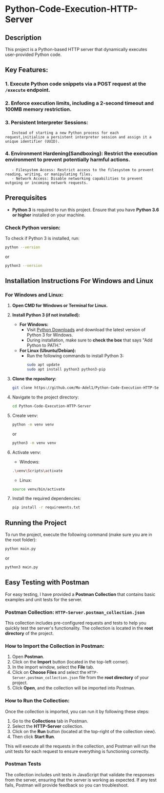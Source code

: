 # Python-Code-Execution-HTTP-Server

## Description

This project is a Python-based HTTP server that dynamically executes user-provided Python code.

## Key Features:

### 1. Execute Python code snippets via a POST request at the `/execute` endpoint.

### 2. Enforce execution limits, including a 2-second timeout and 100MB memory restriction.

### 3. Persistent Interpreter Sessions:
       Instead of starting a new Python process for each request,initialize a persistent interpreter session and assign it a unique identifier (UUID).

### 4. Environment Hardening(Sandboxing): Restrict the execution environment to prevent potentially harmful actions.
       - Filesystem Access: Restrict access to the filesystem to prevent reading, writing, or manipulating files.
       - Network Access: Disable networking capabilities to prevent outgoing or incoming network requests.

## Prerequisites

- **Python 3** is required to run this project. Ensure that you have **Python 3.6 or higher** installed on your machine.

### Check Python version:

To check if Python 3 is installed, run:

```bash
python --version
```

or

```bash
python3 --version
```

## Installation Instructions For Windows and Linux

### For Windows and Linux:

1. **Open CMD for Windows or Terminal for Linux.**

2. **Install Python 3 (if not installed):**

   - **For Windows:**
     - Visit [Python Downloads](https://www.python.org/downloads/) and download the latest version of Python 3 for Windows.
     - During installation, make sure to **check the box** that says "Add Python to PATH."
   - **For Linux (Ubuntu/Debian):**
     - Run the following commands to install Python 3:
       ```bash
       sudo apt update
       sudo apt install python3 python3-pip
       ```

3. **Clone the repository:**
   ```bash
   git clone https://github.com/Mo-Adel1/Python-Code-Execution-HTTP-Server.git
   ```
4. Navigate to the project directory:
   ```bash
   cd Python-Code-Execution-HTTP-Server
   ```
5. Create venv:
   ```bash
   python -m venv venv
   ```
   or
   ```bash
   python3 -m venv venv
   ```
6. Activate venv:
   - Windows:
   ```bash
   .\venv\Scripts\activate
   ```
   - Linux:
   ```bash
   source venv/bin/activate
   ```
7. Install the required dependencies:
   ```bash
   pip install -r requirements.txt
   ```

## Running the Project

To run the project, execute the following command (make sure you are in the root folder):

```bash
python main.py
```

or

```bash
python3 main.py
```

## Easy Testing with Postman

For easy testing, I have provided a **Postman Collection** that contains basic examples and unit tests for the server.

### Postman Collection: `HTTP-Server.postman_collection.json`

This collection includes pre-configured requests and tests to help you quickly test the server's functionality. The collection is located in the **root directory** of the project.

### How to Import the Collection in Postman:

1. Open **Postman**.
2. Click on the **Import** button (located in the top-left corner).
3. In the import window, select the **File** tab.
4. Click on **Choose Files** and select the `HTTP-Server.postman_collection.json` file from the **root directory** of your project.
5. Click **Open**, and the collection will be imported into Postman.

### How to Run the Collection:

Once the collection is imported, you can run it by following these steps:

1. Go to the **Collections** tab in Postman.
2. Select the **HTTP-Server** collection.
3. Click on the **Run** button (located at the top-right of the collection view).
4. Then click **Start Run**.

This will execute all the requests in the collection, and Postman will run the unit tests for each request to ensure everything is functioning correctly.

### Postman Tests

The collection includes unit tests in JavaScript that validate the responses from the server, ensuring that the server is working as expected. If any test fails, Postman will provide feedback so you can troubleshoot.
